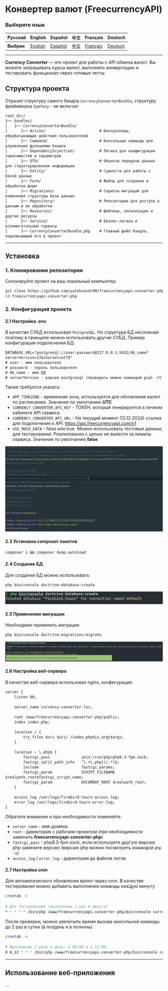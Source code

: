# Конвертер валют (FreecurrencyAPI)

### Выберите язык

| Русский  | English                              | Español                                   | 中文                              | Français                              | Deutsch                              |
|----------|--------------------------------------|-------------------------------------------|---------------------------------|---------------------------------------|--------------------------------------|
| **Выбран** | [English](./docs/langs/README_en.md) | [Español](./docs/langs/README_es.md) | [中文](./docs/langs/README_zh.md) | [Français](./docs/langs/README_fr.md) | [Deutsch](./docs/langs/README_de.md) |

---

**Currency Converter** — это проект для работы с API обмена валют. Вы можете запрашивать курсы валют, выполнять конвертацию и тестировать функционал через готовые тесты.

## Структура проекта

Отразил структуру самого бандла `CurrencyConverterBundle`, структуру фреймворка `Symfony` - не включал

```plaintext
root_dir/
├── bundles/
│   ├── CurrencyConverterBundle/
│      ├── Action/                        # Контроллеры, обрабатывающие действия пользователей
│      ├── Command/                       # Консольные команды для управления функциями бандла
│      ├── DependencyInjection/           # Логика для конфигурации зависимостей и параметров
│      ├── DTO/                           # Объекты передачи данных для структурирования информации
│      ├── Entity/                        # Сущности для работы с базой данных
│      ├── Form/                          # Файлы для создания и обработки форм
│      ├── Migrations/                    # Скрипты миграций для изменения структуры базы данных
│      ├── Repository/                    # Репозитории для доступа к данным и их обработки
│      ├── Resources/                     # Шаблоны, локализация и другие ресурсы
│      ├── Service/                       # Бизнес-логика и вспомогательные сервисы
│      ├── CurrencyConverterBundle.php    # Главный файл бандла, подключающий его в проект
```

---

## Установка

### 1. Клонирование репозитория

Склонируйте проект на ваш локальный компьютер:

```bash
git clone https://github.com/yaleksandr89/freecurrencyapi-converter-php.git
cd freecurrencyapi-converter-php
```
### 2. Конфигурация проекта

#### 2.1 Настройка .env

В качестве СУБД использовал `PostgreSQL`. Но структура БД несложная поэтому в принципе можно использовать другие СУБД. Пример конфигурация подключения БД:

```dotenv
DATABASE_URL="postgresql://user:password@127.0.0.1:5432/db_name?serverVersion=17&charset=utf8"
# user - имя пользователя
# password - пароль пользователя
# db_name - имя БД
# serverVersion - версия postgresql (проверить можно командой psql -V)
```
Также требуется указать:

* `APP_TIMEZONE` - временная зона, используется для обновления валют по расписанию. Значение по умолчанию **UTC**
* `CURRENCY_CONVERTER_API_KEY` - ТОКЕН, который генерируется в личном кабинете API сервиса
* `CURRENCY_CONVERTER_API_URL` - На текущий  момент (12.12.2024) ссылка для подключения к API: https://api.freecurrencyapi.com/v1
* `USE_MOCK_DATA` - false или true. Можно использовать тестовые данные, для тестирования. Реализованно с целью не вылезти за лимиты сервиса. Значение по умолчанию **false**

![env.png](./docs/images/env.png)

#### 2.3 Установка composer пакетов

```bash
composer i && composer dump-autoload
```

#### 2.4 Создание БД

Для создания БД можно использовать

```bash
php bin/console doctrine:database:create
```

![database-create.png](./docs/images/database-create.png)

#### 2.5 Применение миграции

Необходимо применить миграции

```bash
php bin/console doctrine:migrations:migrate
```

![migrations-migrate.png](./docs/images/migrations-migrate.png)

#### 2.6 Настройка веб-сервера

В качестве веб-сервера использовал nginx, конфигурация:

```apacheconf
server {
    listen 80;

    server_name currency-converter.loc;

    root /www/freecurrencyapi-converter-php/public;
    index index.php;

    location / {
        try_files $uri $uri/ /index.php$is_args$args;
    }

    location ~ \.php$ {
        fastcgi_pass              unix:/run/php/php8.3-fpm.sock;
        fastcgi_split_path_info   ^(.+\.php)(/.*)$;
        include                   fastcgi_params;
        fastcgi_param             SCRIPT_FILENAME $realpath_root$fastcgi_script_name;
        fastcgi_param             DOCUMENT_ROOT $realpath_root;
    }

    access_log /var/logs/firebird-tours-access.log;
    error_log /var/logs/firebird-tours-error.log;
}
```

Обратите внимание и при необходимости поменяйте:

* `server_name` - имя домена
* `root` - директория с рабочим проектом (при необходимости заменить **freecurrencyapi-converter-php**)
* `fastcgi_pass` - php8.3-fpm.sock, если используете другую версию php замените версию (версию php можно посмотреть командой `php -v`)
* `access_log` / `error_log` - директория до файлов логов.

#### 2.7 Настройка cron

Для автоматического обновления валют через cron. В качестве тестирования можно добавить выполнение команды каждую минуту

```bash
crontab -e

# Для тестирования (выполнение 1 раз в минуту)
* * * * * /bin/php /www/freecurrencyapi-converter-php/bin/console currency:update-rates >> /www/test-tasks/php/firebird-tours.col/var/log/currency_update.log 2>&1
```

После проверки, можно увеличить время вызова консольной команды до 2 раз в сутки (в полдень и в полночь)

```bash
crontab -e

# Выполнение 2 раза в день: в 00:00 и в 12:00.
0 0,12 * * * /bin/php /www/freecurrencyapi-converter-php/bin/console currency:update-rates >> /www/test-tasks/php/firebird-tours.col/var/log/currency_update.log 2>&1
```

---

## Использование веб-приложения

...

